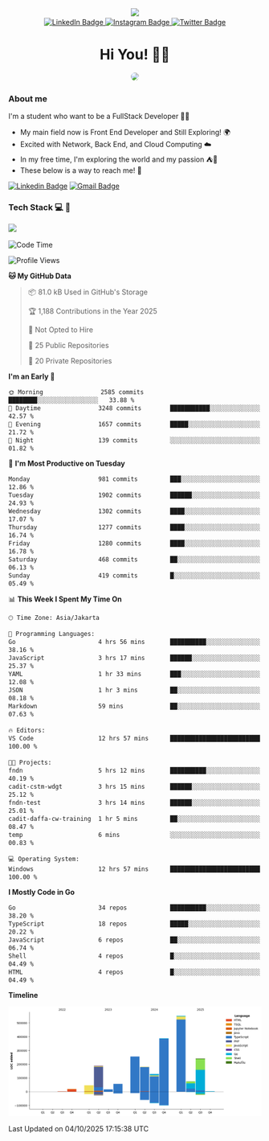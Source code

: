 <div>
  <div id="header" align="center">
      <img src="https://media.giphy.com/media/nFLW7PNGgN3lI68rdv/giphy.gif" width="100"/>
      <div id="badges" style="margin-bottom:20px">
        <a href="https://www.linkedin.com/in/daffadon/">
          <img src="https://img.shields.io/badge/LinkedIn-blue?style=for-the-badge&logo=linkedin&logoColor=white" alt="LinkedIn Badge"/>
        </a>
        <a href="https://www.instagram.com/daffadon_/">
          <img src="https://img.shields.io/badge/Instagram-E4405F?style=for-the-badge&logo=instagram&logoColor=white" alt="Instagram Badge"/>
        </a>
        <a href="https://twitter.com/daffadon_">
          <img src="https://img.shields.io/badge/Twitter-blue?style=for-the-badge&logo=twitter&logoColor=white" alt="Twitter Badge"/>
        </a>
      </div>
    <h1>Hi You! 🙌🙌</h1>
    <img src="https://media.giphy.com/media/rJsMvyk7AHHiW9qKLM/giphy.gif" height=200 style="border-radius:10px" />
  </div>
</div>

### About me

I'm a student who want to be a FullStack Developer 🧑‍💻

- My main field now is Front End Developer and Still Exploring! 🌍
- Excited with Network, Back End, and Cloud Computing ☁️
- In my free time, I'm exploring the world and my passion ⛺🍵
- These below is a way to reach me! 🏃

[![Linkedin Badge](https://skillicons.dev/icons?i=linkedin)](https://www.linkedin.com/in/daffadon)
[![Gmail Badge](https://skillicons.dev/icons?i=gmail)](https://mail.google.com/mail/?view=cm&fs=1&to=daffaputranarendra9@gmail.com)

### Tech Stack 💻 📘

<img src="https://skillicons.dev/icons?i=java,html,css,javascript,typescript,golang,react,next,express,vite,tailwind,mui,prisma,mongodb,mysql,firebase,jest,git,jenkins,docker,kubernetes,github,postman,prometheus,grafana,gcp,vscode,arch,&perline=9"/>

<!--START_SECTION:waka-->
![Code Time](http://img.shields.io/badge/Code%20Time-420%20hrs%2045%20mins-blue)

![Profile Views](http://img.shields.io/badge/Profile%20Views-0-blue)

**🐱 My GitHub Data** 

> 📦 81.0 kB Used in GitHub's Storage 
 > 
> 🏆 1,188 Contributions in the Year 2025
 > 
> 🚫 Not Opted to Hire
 > 
> 📜 25 Public Repositories 
 > 
> 🔑 20 Private Repositories 
 > 
**I'm an Early 🐤** 

```text
🌞 Morning                2585 commits        ████████░░░░░░░░░░░░░░░░░   33.88 % 
🌆 Daytime                3248 commits        ███████████░░░░░░░░░░░░░░   42.57 % 
🌃 Evening                1657 commits        █████░░░░░░░░░░░░░░░░░░░░   21.72 % 
🌙 Night                  139 commits         ░░░░░░░░░░░░░░░░░░░░░░░░░   01.82 % 
```
📅 **I'm Most Productive on Tuesday** 

```text
Monday                   981 commits         ███░░░░░░░░░░░░░░░░░░░░░░   12.86 % 
Tuesday                  1902 commits        ██████░░░░░░░░░░░░░░░░░░░   24.93 % 
Wednesday                1302 commits        ████░░░░░░░░░░░░░░░░░░░░░   17.07 % 
Thursday                 1277 commits        ████░░░░░░░░░░░░░░░░░░░░░   16.74 % 
Friday                   1280 commits        ████░░░░░░░░░░░░░░░░░░░░░   16.78 % 
Saturday                 468 commits         ██░░░░░░░░░░░░░░░░░░░░░░░   06.13 % 
Sunday                   419 commits         █░░░░░░░░░░░░░░░░░░░░░░░░   05.49 % 
```


📊 **This Week I Spent My Time On** 

```text
🕑︎ Time Zone: Asia/Jakarta

💬 Programming Languages: 
Go                       4 hrs 56 mins       ██████████░░░░░░░░░░░░░░░   38.16 % 
JavaScript               3 hrs 17 mins       ██████░░░░░░░░░░░░░░░░░░░   25.37 % 
YAML                     1 hr 33 mins        ███░░░░░░░░░░░░░░░░░░░░░░   12.08 % 
JSON                     1 hr 3 mins         ██░░░░░░░░░░░░░░░░░░░░░░░   08.18 % 
Markdown                 59 mins             ██░░░░░░░░░░░░░░░░░░░░░░░   07.63 % 

🔥 Editors: 
VS Code                  12 hrs 57 mins      █████████████████████████   100.00 % 

🐱‍💻 Projects: 
fndn                     5 hrs 12 mins       ██████████░░░░░░░░░░░░░░░   40.19 % 
cadit-cstm-wdgt          3 hrs 15 mins       ██████░░░░░░░░░░░░░░░░░░░   25.12 % 
fndn-test                3 hrs 14 mins       ██████░░░░░░░░░░░░░░░░░░░   25.01 % 
cadit-daffa-cw-training  1 hr 5 mins         ██░░░░░░░░░░░░░░░░░░░░░░░   08.47 % 
temp                     6 mins              ░░░░░░░░░░░░░░░░░░░░░░░░░   00.83 % 

💻 Operating System: 
Windows                  12 hrs 57 mins      █████████████████████████   100.00 % 
```

**I Mostly Code in Go** 

```text
Go                       34 repos            ██████████░░░░░░░░░░░░░░░   38.20 % 
TypeScript               18 repos            █████░░░░░░░░░░░░░░░░░░░░   20.22 % 
JavaScript               6 repos             ██░░░░░░░░░░░░░░░░░░░░░░░   06.74 % 
Shell                    4 repos             █░░░░░░░░░░░░░░░░░░░░░░░░   04.49 % 
HTML                     4 repos             █░░░░░░░░░░░░░░░░░░░░░░░░   04.49 % 
```



**Timeline**

![Lines of Code chart](https://raw.githubusercontent.com/Daffadon/Daffadon/main/assets/bar_graph.png)


 Last Updated on 04/10/2025 17:15:38 UTC
<!--END_SECTION:waka-->
